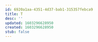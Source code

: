 ```yaml
---
id: 6920a1aa-4351-4d37-bab1-315357febca9
title: T
desc: ''
updated: 1603296628950
created: 1603296628950
stub: false
---
```


